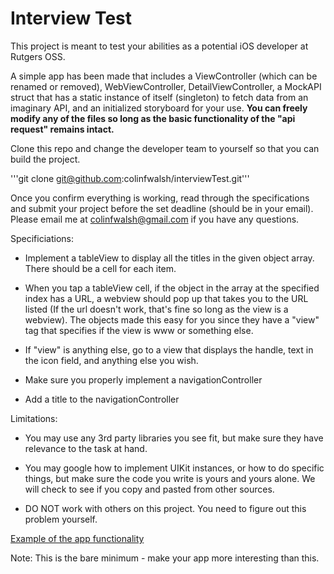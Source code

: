 
# Interview Test

This project is meant to test your abilities as a potential iOS developer at Rutgers OSS.

A simple app has been made that includes a ViewController (which can be renamed or
removed), WebViewController, DetailViewController, a MockAPI struct that has a static
instance of itself (singleton) to fetch data from an imaginary API, and an initialized storyboard for your use.
**You can freely modify any of the files so long as
the basic functionality of the "api request" remains intact.**

Clone this repo and change the developer team to yourself so that you can build the project.

'''git clone git@github.com:colinfwalsh/interviewTest.git'''

Once you confirm everything is working, read through the specifications and submit your project
before the set deadline (should be in your email).  Please email me at colinfwalsh@gmail.com
if you have any questions.

Specificiations:
- Implement a tableView to display all the titles in the given object array.  There should be
    a cell for each item.
    
- When you tap a tableView cell, if the object in the array at the specified index has a URL,
    a webview should pop up that takes you to the URL listed (If the url doesn't work,
    that's fine so long as the view is a webview).  The objects made this easy for you since they
    have a "view" tag that specifies if the view is www or something else.

- If "view" is anything else, go to a view that displays the handle, text in the icon field, and
    anything else you wish.

- Make sure you properly implement a navigationController

- Add a title to the navigationController

Limitations:
- You may use any 3rd party libraries you see fit, but make sure they have relevance to
        the task at hand.
        
- You may google how to implement UIKit instances, or how to do specific things, but make
        sure the code you write is yours and yours alone.  We will check to see if you copy and
        pasted from other sources.
        
- DO NOT work with others on this project.  You need to figure out this problem yourself.
    

[Example of the app functionality](https://www.dropbox.com/s/cjj6wtx4eahhs6i/interViewTest.gif)

Note: This is the bare minimum - make your app more interesting than this.
